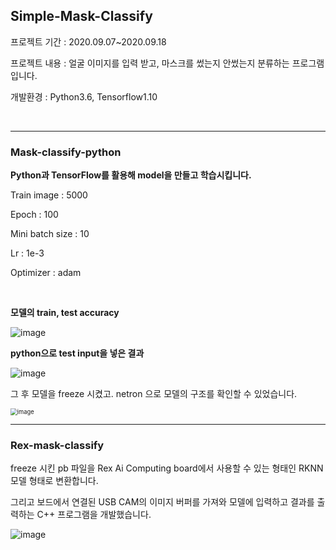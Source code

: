 ## Simple-Mask-Classify

프로젝트 기간 : 2020.09.07~2020.09.18

프로젝트 내용 : 얼굴 이미지를 입력 받고, 마스크를 썼는지 안썼는지 분류하는 프로그램입니다.

개발환경 : Python3.6, Tensorflow1.10  


</br>



------

### Mask-classify-python



**Python과 TensorFlow를 활용해 model을 만들고 학습시킵니다.**

Train image : 5000

Epoch : 100

Mini batch size : 10

Lr : 1e-3

Optimizer : adam

</br>  


**모델의 train, test accuracy**

 

<img src="https://user-images.githubusercontent.com/5088280/102866028-f78ee200-4479-11eb-87e6-38eac1a15fd7.png" alt="image"  />  






**python으로 test input을 넣은 결과**

![image](https://user-images.githubusercontent.com/5088280/102866058-05dcfe00-447a-11eb-9ab5-8eddf0a2818c.png)

그 후 모델을 freeze 시켰고. netron 으로 모델의 구조를 확인할 수 있었습니다.

<img src="https://user-images.githubusercontent.com/5088280/102866138-2442f980-447a-11eb-9bab-4da37693d8ff.png" alt="image" style="zoom:67%;" />  

</br>



------

### Rex-mask-classify


freeze 시킨 pb 파일을 Rex Ai Computing board에서 사용할 수 있는 형태인 RKNN 모델 형태로 변환합니다.

그리고 보드에서 연결된 USB CAM의 이미지 버퍼를 가져와 모델에 입력하고 결과를 출력하는 C++ 프로그램을 개발했습니다.

![image](https://user-images.githubusercontent.com/5088280/102866466-a6cbb900-447a-11eb-8140-7ec0dc5831d6.png)
